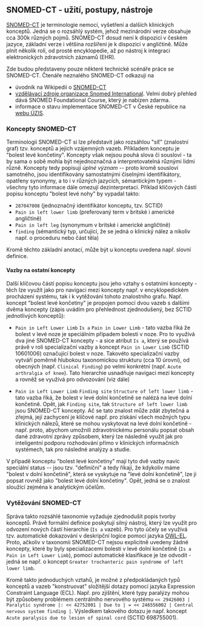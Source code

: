 ## SNOMED-CT - užití, postupy, nástroje

[SNOMED-CT](http://www.snomed.org/snomed-ct/five-step-briefing) je terminologie nemocí, vyšetření a dalších klinických konceptů. Jedná se o rozsáhlý systém, jehož mezinárodní verze obsahuje cca 300k různých pojmů. SNOMED-CT dosud není k dispozici v českém jazyce, základní verze i většina rozšíření je k dispozici v angličtině. Může plnit několik rolí, od prosté encyklopedie, až po nástroj k integraci elektronických zdravotních záznamů (EHR). 

Zde budou představeny pouze některé technické scénáře práce se SNOMED-CT. Čtenáře neznalého SNOMED-CT odkazuji na 
- úvodník na Wikipedii o [SNOMED-CT](https://en.wikipedia.org/wiki/SNOMED_CT)
- [vzdělávací zdroje organizace Snomed International](https://www.snomed.org/snomed-ct/education). Velmi dobrý přehled dává SNOMED Foundational Course, který je nabízen zdarma.
- informace o stavu implementace SNOMED-CT v České republice na [webu ÚZIS](https://www.uzis.cz/index.php?pg=registry-sber-dat--klasifikace--snomed-ct).

### Koncepty SNOMED-CT
Terminologii SNOMED-CT si lze představit jako rozsáhlou "síť" (znalostní graf) tzv. konceptů a jejich vzájemných vazeb. Příkladem konceptu je "bolest levé končetiny". Koncepty však nejsou pouhá slova či sousloví - ta by sama o sobě mohla být nejednoznačná a interpretovatelná různými lidmi různě. Koncepty tedy popisují *úplné  význam* -- proto kromě sousloví samotného, jsou identifikovány samostatnými číselnými identifikátory, opatřeny synonymy, a to i v různých jazycích, sémantickým typem  - všechny tyto informace dále omezují dezinterpretaci. Příklad klíčových částí popisu konceptu "bolest levé nohy" by vypadal takto:

* `287047008` (jednoznačný identifikátor konceptu, tzv. SCTID)
* `Pain in left lower limb` (preferovaný term v britské i americké angličtině)
* `Pain in left leg` (synonymum v britské i americké angličtině)
* `finding` (sémantický typ, určující, že se jedná o klinický nález a nikoliv např. o proceduru nebo část těla)

Kromě těchto základní anotací, může být u konceptu uvedena např. slovní definice.

#### Vazby na ostatní koncepty
Další klíčovou částí popisu konceptu jsou jeho vztahy s ostatními koncepty - těch lze využít jako pro navigaci mezi koncepty např. v encyklopedickém procházení systému, tak i k vytěžování tohoto znalostního grafu. Např. koncept "bolest levé končetiny" je propojen pomocí dvou vazeb s dalšími dvěma koncepty (zápis uvádím pro přehlednost zjednodušený, bez SCTID jednotlivých konceptů):

* `Pain in Left Lower Limb` `Is a` `Pain in Lower Limb` - tato vazba říká že bolest v levé noze je speciálním případem bolesti v noze. Pro to využívá dva jiné SNOMED-CT koncepty - a sice atribut `Is a`, který se používá právě v roli specializační vazby a koncept `Pain in Lower Limb` (SCTID 10601006) označující bolest v noze. Takovéto specializační vazby vytváří poměrně hlubokou taxonomickou strukturu (cca 10 úrovní), od obecných (např. `Clinical Finding`) po velmi konkrétní (např. `Acute arthralgia of knee`). Tato hierarchie usnadňuje navigaci mezi koncepty a rovněž se využívá pro odvozování (viz dále)

* `Pain in Left Lower Limb` `Finding site`  `Structure of left lower limb` - tato vazba říká, že bolest v levé dolní končetině se nalézá na levé dolní končetině. Opět, jak `Finding site`, tak `Structure of left lower limb` jsou SNOMED-CT koncepty. Ač se tato znalost může zdát zbytečná a zřejmá, její zachycení je klíčové např. pro získání všech možných typu klinických nálezů, které se mohou vyskytovat na levé dolní končetině - např. proto, abychom umožnili zdravotnickému personálu popsat obsah dané zdravotní zprávy způsobem, který lze následně využít jak pro inteligentní podporu rozhodování přímo v klinických informačních systémech, tak pro následné analýzy a studie. 

V případě konceptu "bolest levé končetiny" mají tyto dvě vazby navíc speciální status -- jsou tzv. "definiční" a tedy říkají, že kdykoliv máme "bolest v dolní končetině", která se vyskytuje na "levé dolní končetině", lze ji popsat rovněž jako "bolest levé dolní končetiny". Opět, jedná se o znalost sloužící zejména k analytickým účelům.

### Vytěžování SNOMED-CT
Správa takto rozsáhlé taxonomie vyžaduje zjednodušit popis tvorby konceptů. Právě formální definice poskytují silný nástroj, který lze využít pro odvození nových částí hierarchie (`Is a` vazeb). Pro tyto účely se využívá tzv. automatické dokazování v deskripční logice pomocí jazyka [OWL-EL](https://www.w3.org/TR/owl2-profiles/#OWL_2_EL). Proto, ačkoliv v taxonomii SNOMED-CT nejsou explicitně uvedeny žádné koncepty, které by byly specializacemi bolesti v levé dolní končetině (`Is a` `Pain in Left Lower Limb`), pomocí automatické klasifikace je lze odvodit - jedná se např. o koncept `Greater trochanteric pain syndrome of left lower limb`.

Kromě takto jednoduchých vztahů, je možné z předpokládaných typů konceptů a vazeb "konstruovat" složitější dotazy pomocí jazyka Expression Constraint Language (ECL). Např. pro zjištění, které typy paralýzy mohou být způsobeny problémem centrálního nervového systému `<< 29426003 | Paralytic syndrome |: << 42752001 | Due to | = << 246556002 | Central nervous system finding |`. Výsledkem takového dotazu je např. koncept `Acute paralysis due to lesion of spinal cord` (SCTID 698755001).
